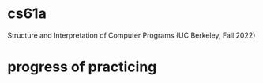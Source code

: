 # cs61a

Structure and Interpretation of Computer Programs (UC Berkeley, Fall 2022)

# progress of practicing
